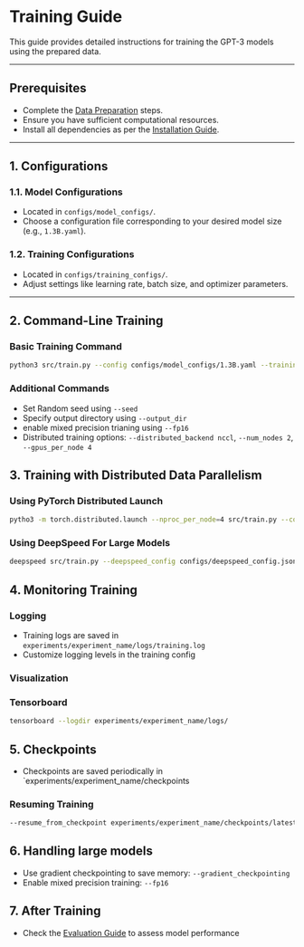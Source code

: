 # Training Guide

This guide provides detailed instructions for training the GPT-3 models using the prepared data.

---

## Prerequisites

- Complete the [Data Preparation](data_preparation.md) steps.
- Ensure you have sufficient computational resources.
- Install all dependencies as per the [Installation Guide](installation.md).

---

## 1. Configurations

### 1.1. Model Configurations

- Located in `configs/model_configs/`.
- Choose a configuration file corresponding to your desired model size (e.g., `1.3B.yaml`).

### 1.2. Training Configurations

- Located in `configs/training_configs/`.
- Adjust settings like learning rate, batch size, and optimizer parameters.

---

## 2. Command-Line Training

### Basic Training Command

```bash
python3 src/train.py --config configs/model_configs/1.3B.yaml --training_config configs/training_configs/large_scale.yaml
```

### Additional Commands
- Set Random seed using `--seed`
- Specify output directory using `--output_dir`
- enable mixed precision trianing using `--fp16`
- Distributed training options: `--distributed_backend nccl`, `--num_nodes 2`, `--gpus_per_node 4`

## 3. Training with Distributed Data Parallelism

### Using PyTorch Distributed Launch
```bash
pytho3 -m torch.distributed.launch --nproc_per_node=4 src/train.py --config configs/model_configs/6.7B.yaml --training_config configs/training_configs/large_scale.yaml
```

### Using DeepSpeed For Large Models
```bash
deepspeed src/train.py --deepspeed_config configs/deepspeed_config.json --config configs/model_configs/13B.yaml
```

## 4. Monitoring Training

### Logging

- Training logs are saved in `experiments/experiment_name/logs/training.log`
- Customize logging levels in the training config

### Visualization

### Tensorboard

```bash
tensorboard --logdir experiments/experiment_name/logs/
```

## 5. Checkpoints

- Checkpoints are saved periodically in `experiments/experiment_name/checkpoints

### Resuming Training

```bash
--resume_from_checkpoint experiments/experiment_name/checkpoints/latest_checkpoint.pt
```

## 6. Handling large models

- Use gradient checkpointing to save memory: `--gradient_checkpointing`
- Enable mixed precision training: `--fp16`

## 7. After Training

- Check the [Evaluation Guide](evaluation_guide.md) to assess model performance